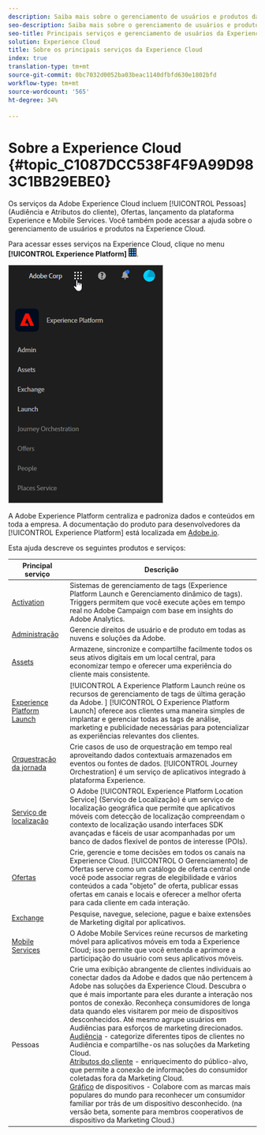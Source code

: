 ```yaml
---
description: Saiba mais sobre o gerenciamento de usuários e produtos da Adobe Experience Cloud, Pessoas (Audiência e Atributos do cliente), Journey Orchestration, Oferta, Places, Experience Platform Launch e Mobile Services.
seo-description: Saiba mais sobre o gerenciamento de usuários e produtos da Adobe Experience Cloud, as Pessoas (Audiência e Atributos do cliente), as Ofertas, o lançamento da plataforma Experience e os Mobile Services.
seo-title: Principais serviços e gerenciamento de usuários da Experience Cloud
solution: Experience Cloud
title: Sobre os principais serviços da Experience Cloud
index: true
translation-type: tm+mt
source-git-commit: 0bc7032d0052ba03beac1140dfbfd630e1802bfd
workflow-type: tm+mt
source-wordcount: '565'
ht-degree: 34%

---
```



# Sobre a Experience Cloud {#topic_C1087DCC538F4F9A99D983C1BB29EBE0}

Os serviços da Adobe Experience Cloud incluem [!UICONTROL Pessoas] (Audiência e Atributos do cliente), Ofertas, lançamento da plataforma Experience e Mobile Services. Você também pode acessar a ajuda sobre o gerenciamento de usuários e produtos na Experience Cloud.

Para acessar esses serviços na Experience Cloud, clique no menu **[!UICONTROL Experience Platform]** ![](assets/menu-icon.png).

![](assets/platform-core-services.png)

A Adobe Experience Platform centraliza e padroniza dados e conteúdos em toda a empresa. A documentação do produto para desenvolvedores da [!UICONTROL Experience Platform] está localizada em [Adobe.io](https://www.adobe.io/apis/experienceplatform/home/services.html).

Esta ajuda descreve os seguintes produtos e serviços:

| Principal serviço | Descrição |
|--- |--- |
| [Activation](activation/activation.md) | Sistemas de gerenciamento de tags (Experience Platform Launch e Gerenciamento dinâmico de tags).<br>Triggers permitem que você execute ações em tempo real no Adobe Campaign com base em insights do Adobe Analytics. |
| [Administração](admin-getting-started/admin-getting-started.md) | Gerencie direitos de usuário e de produto em todas as nuvens e soluções da Adobe. |
| [Assets](experience-cloud-assets/experience-cloud-assets.md) | Armazene, sincronize e compartilhe facilmente todos os seus ativos digitais em um local central, para economizar tempo e oferecer uma experiência do cliente mais consistente. |
| [Experience Platform Launch](https://docs.adobe.com/content/help/pt-BR/launch/using/overview.html) | [!UICONTROL A Experience Platform Launch reúne os recursos de gerenciamento de tags de última geração da Adobe. ] [!UICONTROL O Experience Platform Launch] oferece aos clientes uma maneira simples de implantar e gerenciar todas as tags de análise, marketing e publicidade necessárias para potencializar as experiências relevantes dos clientes. |
| [Orquestração da jornada](https://docs.adobe.com/content/help/pt-BR/journeys/using/journey-orchestration-home.html) | Crie casos de uso de orquestração em tempo real aproveitando dados contextuais armazenados em eventos ou fontes de dados. [!UICONTROL Journey Orchestration] é um serviço de aplicativos integrado à plataforma Experience. |
| [Serviço de localização](https://docs.adobe.com/content/help/pt-BR/places/using/home.html) | O Adobe [!UICONTROL Experience Platform Location Service] (Serviço de Localização) é um serviço de localização geográfica que permite que aplicativos móveis com detecção de localização compreendam o contexto de localização usando interfaces SDK avançadas e fáceis de usar acompanhadas por um banco de dados flexível de pontos de interesse (POIs). |
| [Ofertas](offer-management/getting-started.md) | Crie, gerencie e tome decisões em todos os canais na Experience Cloud. [!UICONTROL O Gerenciamento] de Ofertas serve como um catálogo de oferta central onde você pode associar regras de elegibilidade e vários conteúdos a cada &quot;objeto&quot; de oferta, publicar essas ofertas em canais e locais e oferecer a melhor oferta para cada cliente em cada interação. |
| [Exchange](exchange.md) | Pesquise, navegue, selecione, pague e baixe extensões de Marketing digital por aplicativos. |
| [Mobile Services](https://docs.adobe.com/content/help/pt-BR/mobile-services/using/home.html) | O Adobe Mobile Services reúne recursos de marketing móvel para aplicativos móveis em toda a Experience Cloud; isso permite que você entenda e aprimore a participação do usuário com seus aplicativos móveis. |
| Pessoas | Crie uma exibição abrangente de clientes individuais ao conectar dados da Adobe e dados que não pertencem à Adobe nas soluções da Experience Cloud. Descubra o que é mais importante para eles durante a interação nos pontos de conexão. Reconheça consumidores de longa data quando eles visitarem por meio de dispositivos desconhecidos. Até mesmo agrupe usuários em Audiências para esforços de marketing direcionados.<br>[Audiência](audience-library/audience-library.md) - categorize diferentes tipos de clientes no Audiência e compartilhe-os nas soluções da Marketing Cloud.<br>[Atributos do cliente](attributes/attributes.md) - enriquecimento do público-alvo, que permite a conexão de informações do consumidor coletadas fora da Marketing Cloud.<br>[Gráfico](https://landing.adobe.com/en/na/events/summit/275658-summit-co-op.html) de dispositivos - Colabore com as marcas mais populares do mundo para reconhecer um consumidor familiar por trás de um dispositivo desconhecido. (na versão beta, somente para membros cooperativos de dispositivo da Marketing Cloud.) |
